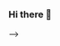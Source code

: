 ### Hi there 👋

<!--
**M0rdek4y/M0rdek4y** is a ✨ _special_ ✨ repository because its `README.md` (this file) appears on your GitHub profile.

Here are some ideas to get you started:

-- 👋 Hi, I’m @MarquesDesigner

# Repositório público do <a href="https://github.com/M0rdek4y/" target="_blank" rel="external">M0rdek4y</a>
<p><img style="width: 200px; margin: 0px; padding: 0px; left: 10%;" src="https://github.com/M0rdek4y/Repositorio-de-midia/blob/master/media/images/png/logos/logo.png?raw=true" alt="LogoAlien"></p>
<p style="display: inline-block;" ><small>Desenvolvido por <strong>M0rdek4y</strong></small></p>

<!---
MarquesDesigner/MarquesDesigner is a ✨ special ✨ repository because its `README.md` (this file) appears on your GitHub profile.
You can click the Preview link to take a look at your changes.
--->

-->
